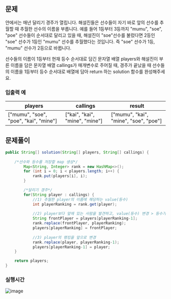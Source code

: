## 문제
얀에서는 매년 달리기 경주가 열립니다. 해설진들은 선수들이 자기 바로 앞의 선수를 추월할 때 추월한 선수의 이름을 부릅니다. 예를 들어 1등부터 3등까지 "mumu", "soe", "poe" 선수들이 순서대로 달리고 있을 때, 해설진이 "soe"선수를 불렀다면 2등인 "soe" 선수가 1등인 "mumu" 선수를 추월했다는 것입니다. 즉 "soe" 선수가 1등, "mumu" 선수가 2등으로 바뀝니다.

선수들의 이름이 1등부터 현재 등수 순서대로 담긴 문자열 배열 players와 해설진이 부른 이름을 담은 문자열 배열 callings가 매개변수로 주어질 때, 경주가 끝났을 때 선수들의 이름을 1등부터 등수 순서대로 배열에 담아 return 하는 solution 함수를 완성해주세요.


### 입출력 예
| players | callings | result |
| --- | --- | --- |
| ["mumu", "soe", "poe", "kai", "mine"] | ["kai", "kai", "mine", "mine"] | ["mumu", "kai", "mine", "soe", "poe"] |

## 문제풀이
```java
public String[] solution(String[] players, String[] callings) {
		  
	/*선수와 등수를 저장할 map 생성*/
        Map<String, Integer> rank = new HashMap<>();
        for (int i = 0; i < players.length; i++) {
            rank.put(players[i], i);
        }

        /*달리기 경주*/
        for(String player : callings) {
            //1) 추월한 player의 이름에 해당하는 value(등수)
            int playerRanking = rank.get(player);
            
            //2) player보다 앞에 있는 사람을 발견하고, value(등수) 변경 > 등수가 뒤로 밀림
            String frontPlayer = players[playerRanking-1];
            rank.replace(frontPlayer, playerRanking);
            players[playerRanking] = frontPlayer;
            
            //3) player의 랭킹을 앞으로 변경
            rank.replace(player, playerRanking-1);
            players[playerRanking-1] = player; 
	}

	return players;
}
```

### 실행시간
![image](https://github.com/annie9434/CNFCodingTest/assets/68459439/0ac8aa7d-cb72-40eb-ba49-dcb2ee735470)
